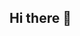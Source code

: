 ## Hi there 👋

<!--
**CuiCuiCuiCui66/CuiCuiCuiCui66** is a ✨ _special_ ✨ repository because its `README.md` (this file) appears on your GitHub profile.

Here are some ideas to get you started:

- 🔭 I’m currently working on LLMs
- 🌱 I’m currently learning NLP
- 💬 Ask me about Architecture

